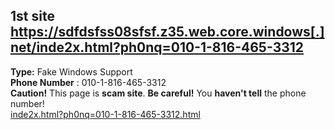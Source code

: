 ## 1st site https://sdfdsfss08sfsf.z35.web.core.windows[.]net/inde2x.html?ph0nq=010-1-816-465-3312  
**Type:** Fake Windows Support  
**Phone Number** : 010-1-816-465-3312   
**Caution!** This page is **scam site**. **Be careful!** You **haven't tell** the phone number!  
[inde2x.html?ph0nq=010-1-816-465-3312.html](inde2x.html?ph0nq=010-1-816-465-3312.html)
